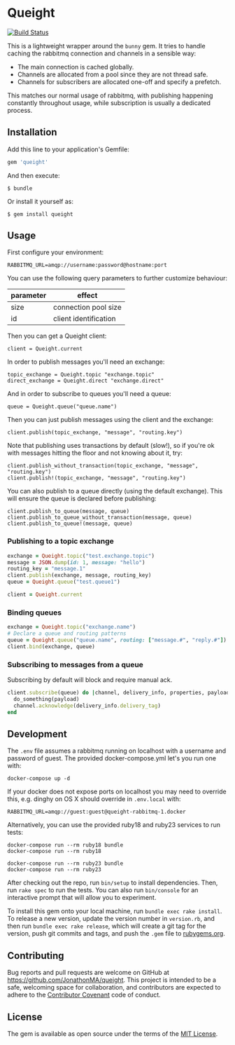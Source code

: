 # Queight

[![Build Status](https://travis-ci.org/JonathonMA/queight.svg?branch=master)](https://travis-ci.org/JonathonMA/queight)

This is a lightweight wrapper around the `bunny` gem. It tries to handle caching the rabbitmq connection and channels in a sensible way:

- The main connection is cached globally.
- Channels are allocated from a pool since they are not thread safe.
- Channels for subscribers are allocated one-off and specify a prefetch.

This matches our normal usage of rabbitmq, with publishing happening constantly throughout usage, while subscription is usually a dedicated process.

## Installation

Add this line to your application's Gemfile:

```ruby
gem 'queight'
```

And then execute:

    $ bundle

Or install it yourself as:

    $ gem install queight

## Usage

First configure your environment:

    RABBITMQ_URL=amqp://username:password@hostname:port

You can use the following query parameters to further customize behaviour:

| parameter | effect                |
| --------- | --------------------- |
| size      | connection pool size  |
| id        | client identification |

Then you can get a Queight client:

    client = Queight.current

In order to publish messages you'll need an exchange:

    topic_exchange = Queight.topic "exchange.topic"
    direct_exchange = Queight.direct "exchange.direct"

And in order to subscribe to queues you'll need a queue:

    queue = Queight.queue("queue.name")

Then you can just publish messages using the client and the exchange:

    client.publish(topic_exchange, "message", "routing.key")

Note that publishing uses transactions by default (slow!), so if you're ok with messages hitting the floor and not knowing about it, try:

    client.publish_without_transaction(topic_exchange, "message", "routing.key")
    client.publish!(topic_exchange, "message", "routing.key")

You can also publish to a queue directly (using the default exchange). This will ensure the queue is declared before publishing:

    client.publish_to_queue(message, queue)
    client.publish_to_queue_without_transaction(message, queue)
    client.publish_to_queue!(message, queue)

### Publishing to a topic exchange

```ruby
exchange = Queight.topic("test.exchange.topic")
message = JSON.dump(id: 1, message: "hello")
routing_key = "message.1"
client.publish(exchange, message, routing_key)
queue = Queight.queue("test.queue1")

client = Queight.current
```

### Binding queues

```ruby
exchange = Queight.topic("exchange.name")
# Declare a queue and routing patterns
queue = Queight.queue("queue.name", routing: ["message.#", "reply.#"])
client.bind(exchange, queue)
```

### Subscribing to messages from a queue

Subscribing by default will block and require manual ack.

``` ruby
client.subscribe(queue) do |channel, delivery_info, properties, payload|
  do_something(payload)
  channel.acknowledge(delivery_info.delivery_tag)
end
```

## Development

The `.env` file assumes a rabbitmq running on localhost with a username and password of guest. The provided docker-compose.yml let's you run one with:

    docker-compose up -d

If your docker does not expose ports on localhost you may need to override this, e.g. dinghy on OS X should override in `.env.local` with:

    RABBITMQ_URL=amqp://guest:guest@queight-rabbitmq-1.docker

Alternatively, you can use the provided ruby18 and ruby23 services to run tests:

    docker-compose run --rm ruby18 bundle
    docker-compose run --rm ruby18

    docker-compose run --rm ruby23 bundle
    docker-compose run --rm ruby23

After checking out the repo, run `bin/setup` to install dependencies. Then, run `rake spec` to run the tests. You can also run `bin/console` for an interactive prompt that will allow you to experiment.

To install this gem onto your local machine, run `bundle exec rake install`. To release a new version, update the version number in `version.rb`, and then run `bundle exec rake release`, which will create a git tag for the version, push git commits and tags, and push the `.gem` file to [rubygems.org](https://rubygems.org).

## Contributing

Bug reports and pull requests are welcome on GitHub at https://github.com/JonathonMA/queight. This project is intended to be a safe, welcoming space for collaboration, and contributors are expected to adhere to the [Contributor Covenant](contributor-covenant.org) code of conduct.


## License

The gem is available as open source under the terms of the [MIT License](http://opensource.org/licenses/MIT).

